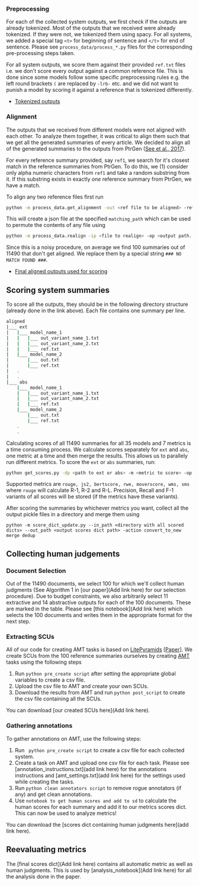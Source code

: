 ### Preprocessing
For each of the collected system outputs, we first check if the outputs are already tokenized. Most of the outputs that we received were already tokenized. If they were not, we tokenized them using spacy. For all systems, we added a special tag ``<t>`` for beginning of sentence and ``</t>`` for end of sentence. Please see ``process_data/process_*.py`` files for the corresponding pre-processing steps taken. 

For all system outputs, we score them against their provided ``ref.txt`` files i.e. we don't score every output against a common reference file. This is done since some models follow some specific preprocessing rules e.g. the left round brackets ``(`` are replaced by ``-lrb-`` etc. and we did not want to punish a model by scoring it against a reference that is tokenized differently.

- [Tokenized outputs](https://drive.google.com/file/d/1V-GFsLeXtIB_XjFqF9XtaDQ78Bg3HKmx/view?usp=sharing)

### Alignment
The outputs that we received from different models were not aligned with each other. To analyze them together, it was critical to align them such that we get all the generated summaries of every article. We decided to align all of the generated summaries to the outputs from PtrGen ([See et al., 2017](https://www.aclweb.org/anthology/P17-1099/)). 

For every reference summary provided, say ``ref1``, we search for it's closest match in the reference summaries from PtrGen. To do this, we (1) consider only alpha numeric characters from ``ref1`` and take a random substring from it. If this substring exists in exactly *one* reference summary from PtrGen, we have a match. 

To align any two reference files first run 
```bash
python -m process_data.get_alignment -out <ref file to be aligned> -ref <ref file to align against> -matching_path <output mapping file> -length <length of substring to match> -max_attempts <max attempts to try to align a summary> -n_jobs <parallelize over these many cpus>
``` 
This will create a json file at the specified ``matching_path`` which can be used to permute the contents of any file using 
```bash
python -m process_data.realign -ip <file to realign> -op <output path. -matching_path <output json file created from step 1>
```

Since this is a noisy procedure, on average we find 100 summaries out of 11490 that don't get aligned. We replace them by a special string ``### NO MATCH FOUND ###``.

- [Final aligned outputs used for scoring](https://drive.google.com/file/d/1z9WGs-mC7JO8U5PgEYE_SrekST7nC64x/view?usp=sharing)

## Scoring system summaries
To score all the outputs, they should be in the following directory structure (already done in the link above). Each file contains one summary per line.
```bash
aligned
|___ ext
|   |___ model_name_1
|   |   |___ out_variant_name_1.txt
|   |   |___ out_variant_name_2.txt
|   |   |___ ref.txt
|   |___ model_name_2
|       |___ out.txt
|       |___ ref.txt
|   .
|   .
|___ abs
    |___ model_name_1
    |   |___ out_variant_name_1.txt
    |   |___ out_variant_name_2.txt
    |   |___ ref.txt
    |___ model_name_2
        |___ out.txt
        |___ ref.txt    
    .
    .
```
Calculating scores of all 11490 summaries for all 35 models and 7 metrics is a time consuming process. We calculate scores separately for ``ext`` and ``abs``, one metric at a time and then merge the results. This allows us to parallely run different metrics. To score the ``ext`` or ``abs`` summaries, run:
```bash
python get_scores.py -dp <path to ext or abs> -m <metric to score> -op <path to store output pickle> -lp <log path> -num_ref <number of references per doc: 1 for cnn_dm, 4 for TAC> -ref_sep || sep || -n_jobs <number of cpus to parallelize over>
```
Supported metrics are ``rouge, js2, bertscore, rwe, moverscore, wms, sms`` where ``rouge`` will calculate R-1, R-2 and R-L. Precision, Recall and F-1 variants of all scores will be stored (if the metrics have these variants).

After scoring the summaries by whichever metrics you want, collect all the output pickle files in a directory and merge them using
```
python -m score_dict_update.py --in_path <directory with all scored dicts> --out_path <output scores dict path> -action convert_to_new merge dedup
```

## Collecting human judgements

### Document Selection
Out of the 11490 documents, we select 100 for which we'll collect human judgments (See Algorithm 1 in [our paper](Add link here) for our selection procedure). Due to budget constraints, we also arbitrarily select 11 extractive and 14 abstractive outputs for each of the 100 documents. These are marked in the table. Please see [this notebook](Add link here) which selects the 100 documents and writes them in the appropriate format for the next step.

### Extracting SCUs
All of our code for creating AMT tasks is based on [LitePyramids](https://github.com/OriShapira/LitePyramids) [[Paper](https://www.aclweb.org/anthology/N19-1072.pdf)]. We create SCUs from the 100 reference summaries ourselves by creating [AMT](https://www.mturk.com/) tasks using the following steps

1. Run ``python pre_create script`` after setting the appropriate global variables to create a csv file.
2. Upload the csv file to AMT and create your own SCUs.
3. Download the results from AMT and run ``python post_script`` to create the csv file containing all the SCUs.

You can download [our created SCUs here](Add link here).

### Gathering annotations
To gather annotations on AMT, use the following steps:
1. Run `` python pre_create script`` to create a csv file for each collected system. 
2. Create a task on AMT and upload one csv file for each task. Please see [annotation_instructions.txt](add link here) for the annotations instructions and [amt_settings.txt](add link here) for the settings used while creating the tasks.
3. Run ``python clean annotators script`` to remove rogue annotators (if any) and get clean annotations.
4. Use ``notebook to get human scores and add to sd`` to calculate the human scores for each summary and add it to our metrics scores dict. This can now be used to analyze metrics!

You can download the [scores dict containing human judgments here](add link here).

## Reevaluating metrics
The [final scores dict](Add link here) contains all automatic metric as well as human judgments. This is used by [analysis_notebook](Add link here) for all the analysis done in the paper.
